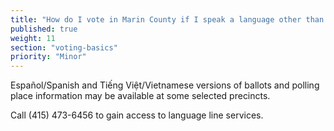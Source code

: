 ```yaml
---
title: "How do I vote in Marin County if I speak a language other than English?"
published: true
weight: 11
section: "voting-basics"
priority: "Minor"
---
```


Español/Spanish and Tiếng Việt/Vietnamese versions of ballots and polling place information may be available at some selected precincts.    

Call (415) 473-6456 to gain access to language line services.  
